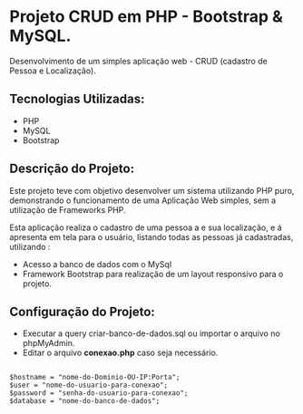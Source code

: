# Projeto CRUD em PHP - Bootstrap & MySQL.

Desenvolvimento de um simples aplicação web - CRUD (cadastro de Pessoa e Localização).

## Tecnologias Utilizadas:

- PHP
- MySQL
- Bootstrap

## Descrição do Projeto:

Este projeto teve com objetivo desenvolver um sistema utilizando PHP puro, demonstrando o funcionamento de uma Aplicação Web simples, sem a utilização de Frameworks PHP.

Esta aplicação realiza o cadastro de uma pessoa a e sua localização, e á apresenta em tela para o usuário, listando todas as pessoas já cadastradas, utilizando :

- Acesso a banco de dados com o MySql
- Framework Bootstrap para realização de um layout responsivo para o projeto.

## Configuração do Projeto:

- Executar a query criar-banco-de-dados.sql ou importar o arquivo no phpMyAdmin.
- Editar o arquivo **conexao.php** caso seja necessário.

```

$hostname = "nome-do-Dominio-OU-IP:Porta";
$user = "nome-do-usuario-para-conexao";
$password = "senha-do-usuario-para-conexao";
$database = "nome-do-banco-de-dados";

```
